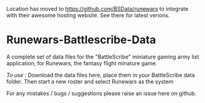 Location has moved to https://github.com/BSData/runewars to integrate with their awesome hosting website. See there for latest verions.

# Runewars-Battlescribe-Data
A complete set of data files for the "BattleScribe" miniature gaming army list application, for Runewars, the fantasy flight minature game.

*To use :*
Download the data files here, place them in your BattleScribe data folder. Then start a new roster and select Runewars as the system

For any mistakes / bugs / suggestions please raise an issue here on github.
